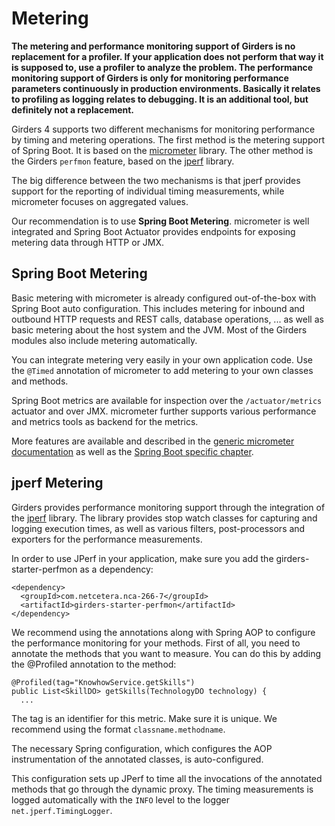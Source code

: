 # Metering

**The metering and performance monitoring support of Girders is no replacement for a profiler. If your application does
not perform that way it is supposed to, use a profiler to analyze the problem. The performance monitoring support of
Girders is only for monitoring performance parameters continuously in production environments. Basically it relates to
profiling as logging relates to debugging. It is an additional tool, but definitely not a replacement.**

Girders 4 supports two different mechanisms for monitoring performance by timing and metering operations. The first
method is the metering support of Spring Boot. It is based on the [micrometer](https://micrometer.io) library. The other
method is the Girders `perfmon` feature, based on the [jperf](http://sovaa.github.io/jperf/) library.

The big difference between the two mechanisms is that jperf provides support for the reporting of individual timing
measurements, while micrometer focuses on aggregated values.

Our recommendation is to use **Spring Boot Metering**. micrometer is well integrated and Spring Boot Actuator provides
endpoints for exposing metering data through HTTP or JMX.

## Spring Boot Metering

Basic metering with micrometer is already configured out-of-the-box with Spring Boot auto configuration. This includes
metering for inbound and outbound HTTP requests and REST calls, database operations, ... as well as basic metering
about the host system and the JVM. Most of the Girders modules also include metering automatically.

You can integrate metering very easily in your own application code. Use the `@Timed` annotation of micrometer to add
metering to your own classes and methods.

Spring Boot metrics are available for inspection over the `/actuator/metrics` actuator and over JMX. micrometer
further supports various performance and metrics tools as backend for the metrics.

More features are available and described in the [generic micrometer documentation](https://micrometer.io/docs/concepts)
as well as the [Spring Boot specific chapter](https://micrometer.io/docs/ref/spring/2.0).

## jperf Metering

Girders provides performance monitoring support through the integration of the [jperf](https://github.com/sovaa/jperf)
library. The library provides stop watch classes for capturing and logging execution times, as well as various filters,
post-processors and exporters for the performance measurements.

In order to use JPerf in your application, make sure you add the girders-starter-perfmon as a dependency:

    <dependency>
      <groupId>com.netcetera.nca-266-7</groupId>
      <artifactId>girders-starter-perfmon</artifactId>
    </dependency>

We recommend using the annotations along with Spring AOP to configure the performance monitoring for your methods.
First of all, you need to annotate the methods that you want to measure. You can do this by adding the @Profiled
annotation to the method:

    @Profiled(tag="KnowhowService.getSkills")
    public List<SkillDO> getSkills(TechnologyDO technology) {
      ...

The tag is an identifier for this metric. Make sure it is unique. We recommend using the format `classname.methodname`.

The necessary Spring configuration, which configures the AOP instrumentation of the annotated classes, is
auto-configured.

This configuration sets up JPerf to time all the invocations of the annotated methods that go through the dynamic proxy.
The timing measurements is logged automatically with the `INFO`  level to the logger `net.jperf.TimingLogger`.
